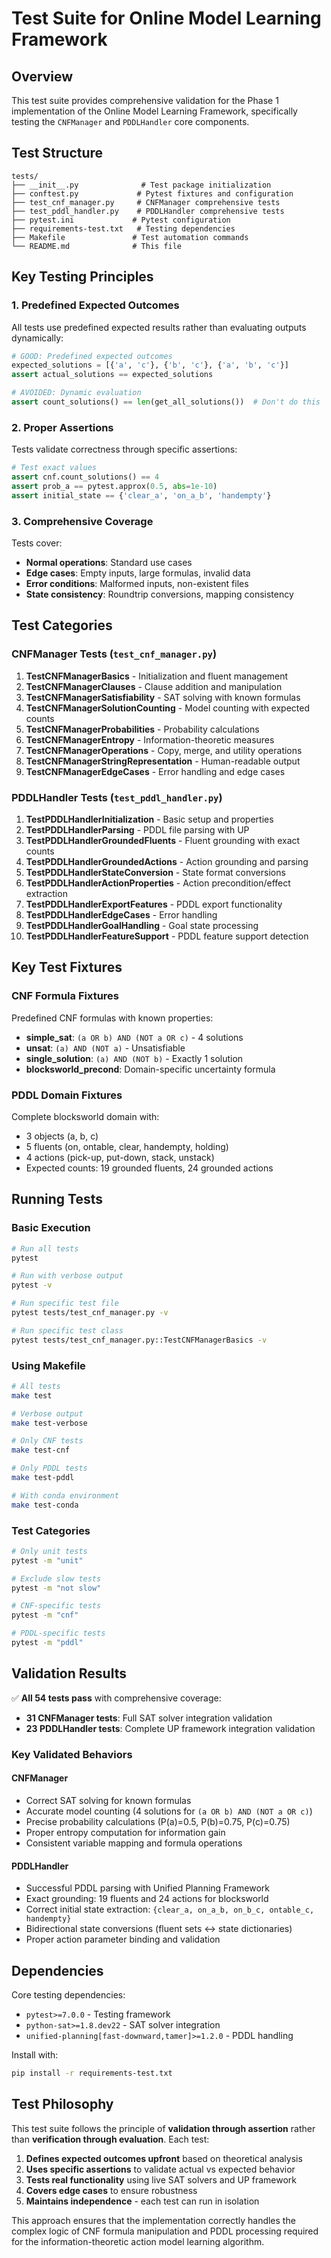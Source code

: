 # Test Suite for Online Model Learning Framework

## Overview

This test suite provides comprehensive validation for the Phase 1 implementation of the Online Model Learning Framework, specifically testing the `CNFManager` and `PDDLHandler` core components.

## Test Structure

```
tests/
├── __init__.py              # Test package initialization
├── conftest.py             # Pytest fixtures and configuration
├── test_cnf_manager.py     # CNFManager comprehensive tests
├── test_pddl_handler.py    # PDDLHandler comprehensive tests
├── pytest.ini             # Pytest configuration
├── requirements-test.txt   # Testing dependencies
├── Makefile               # Test automation commands
└── README.md              # This file
```

## Key Testing Principles

### 1. Predefined Expected Outcomes
All tests use predefined expected results rather than evaluating outputs dynamically:

```python
# GOOD: Predefined expected outcomes
expected_solutions = [{'a', 'c'}, {'b', 'c'}, {'a', 'b', 'c'}]
assert actual_solutions == expected_solutions

# AVOIDED: Dynamic evaluation
assert count_solutions() == len(get_all_solutions())  # Don't do this
```

### 2. Proper Assertions
Tests validate correctness through specific assertions:

```python
# Test exact values
assert cnf.count_solutions() == 4
assert prob_a == pytest.approx(0.5, abs=1e-10)
assert initial_state == {'clear_a', 'on_a_b', 'handempty'}
```

### 3. Comprehensive Coverage
Tests cover:
- **Normal operations**: Standard use cases
- **Edge cases**: Empty inputs, large formulas, invalid data
- **Error conditions**: Malformed inputs, non-existent files
- **State consistency**: Roundtrip conversions, mapping consistency

## Test Categories

### CNFManager Tests (`test_cnf_manager.py`)

1. **TestCNFManagerBasics** - Initialization and fluent management
2. **TestCNFManagerClauses** - Clause addition and manipulation
3. **TestCNFManagerSatisfiability** - SAT solving with known formulas
4. **TestCNFManagerSolutionCounting** - Model counting with expected counts
5. **TestCNFManagerProbabilities** - Probability calculations
6. **TestCNFManagerEntropy** - Information-theoretic measures
7. **TestCNFManagerOperations** - Copy, merge, and utility operations
8. **TestCNFManagerStringRepresentation** - Human-readable output
9. **TestCNFManagerEdgeCases** - Error handling and edge cases

### PDDLHandler Tests (`test_pddl_handler.py`)

1. **TestPDDLHandlerInitialization** - Basic setup and properties
2. **TestPDDLHandlerParsing** - PDDL file parsing with UP
3. **TestPDDLHandlerGroundedFluents** - Fluent grounding with exact counts
4. **TestPDDLHandlerGroundedActions** - Action grounding and parsing
5. **TestPDDLHandlerStateConversion** - State format conversions
6. **TestPDDLHandlerActionProperties** - Action precondition/effect extraction
7. **TestPDDLHandlerExportFeatures** - PDDL export functionality
8. **TestPDDLHandlerEdgeCases** - Error handling
9. **TestPDDLHandlerGoalHandling** - Goal state processing
10. **TestPDDLHandlerFeatureSupport** - PDDL feature support detection

## Key Test Fixtures

### CNF Formula Fixtures
Predefined CNF formulas with known properties:

- **simple_sat**: `(a OR b) AND (NOT a OR c)` - 4 solutions
- **unsat**: `(a) AND (NOT a)` - Unsatisfiable
- **single_solution**: `(a) AND (NOT b)` - Exactly 1 solution
- **blocksworld_precond**: Domain-specific uncertainty formula

### PDDL Domain Fixtures
Complete blocksworld domain with:
- 3 objects (a, b, c)
- 5 fluents (on, ontable, clear, handempty, holding)
- 4 actions (pick-up, put-down, stack, unstack)
- Expected counts: 19 grounded fluents, 24 grounded actions

## Running Tests

### Basic Execution
```bash
# Run all tests
pytest

# Run with verbose output
pytest -v

# Run specific test file
pytest tests/test_cnf_manager.py -v

# Run specific test class
pytest tests/test_cnf_manager.py::TestCNFManagerBasics -v
```

### Using Makefile
```bash
# All tests
make test

# Verbose output
make test-verbose

# Only CNF tests
make test-cnf

# Only PDDL tests
make test-pddl

# With conda environment
make test-conda
```

### Test Categories
```bash
# Only unit tests
pytest -m "unit"

# Exclude slow tests
pytest -m "not slow"

# CNF-specific tests
pytest -m "cnf"

# PDDL-specific tests
pytest -m "pddl"
```

## Validation Results

✅ **All 54 tests pass** with comprehensive coverage:

- **31 CNFManager tests**: Full SAT solver integration validation
- **23 PDDLHandler tests**: Complete UP framework integration validation

### Key Validated Behaviors

#### CNFManager
- Correct SAT solving for known formulas
- Accurate model counting (4 solutions for `(a OR b) AND (NOT a OR c)`)
- Precise probability calculations (P(a)=0.5, P(b)=0.75, P(c)=0.75)
- Proper entropy computation for information gain
- Consistent variable mapping and formula operations

#### PDDLHandler
- Successful PDDL parsing with Unified Planning Framework
- Exact grounding: 19 fluents and 24 actions for blocksworld
- Correct initial state extraction: `{clear_a, on_a_b, on_b_c, ontable_c, handempty}`
- Bidirectional state conversions (fluent sets ↔ state dictionaries)
- Proper action parameter binding and validation

## Dependencies

Core testing dependencies:
- `pytest>=7.0.0` - Testing framework
- `python-sat>=1.8.dev22` - SAT solver integration
- `unified-planning[fast-downward,tamer]>=1.2.0` - PDDL handling

Install with:
```bash
pip install -r requirements-test.txt
```

## Test Philosophy

This test suite follows the principle of **validation through assertion** rather than **verification through evaluation**. Each test:

1. **Defines expected outcomes upfront** based on theoretical analysis
2. **Uses specific assertions** to validate actual vs expected behavior
3. **Tests real functionality** using live SAT solvers and UP framework
4. **Covers edge cases** to ensure robustness
5. **Maintains independence** - each test can run in isolation

This approach ensures that the implementation correctly handles the complex logic of CNF formula manipulation and PDDL processing required for the information-theoretic action model learning algorithm.